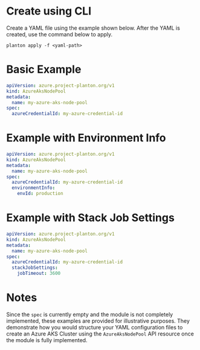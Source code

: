 # Create using CLI

Create a YAML file using the example shown below. After the YAML is created, use the command below to apply.

```shell
planton apply -f <yaml-path>
```

# Basic Example

```yaml
apiVersion: azure.project-planton.org/v1
kind: AzureAksNodePool
metadata:
  name: my-azure-aks-node-pool
spec:
  azureCredentialId: my-azure-credential-id
```

# Example with Environment Info

```yaml
apiVersion: azure.project-planton.org/v1
kind: AzureAksNodePool
metadata:
  name: my-azure-aks-node-pool
spec:
  azureCredentialId: my-azure-credential-id
  environmentInfo:
    envId: production
```

# Example with Stack Job Settings

```yaml
apiVersion: azure.project-planton.org/v1
kind: AzureAksNodePool
metadata:
  name: my-azure-aks-node-pool
spec:
  azureCredentialId: my-azure-credential-id
  stackJobSettings:
    jobTimeout: 3600
```

# Notes

Since the `spec` is currently empty and the module is not completely implemented, these examples are provided for illustrative purposes. They demonstrate how you would structure your YAML configuration files to create an Azure AKS Cluster using the `AzureAksNodePool` API resource once the module is fully implemented.
